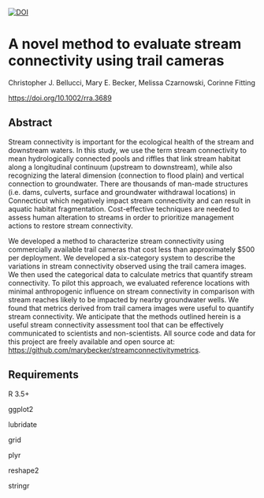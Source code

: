 [![DOI](https://zenodo.org/badge/217362059.svg)](https://zenodo.org/badge/latestdoi/217362059)
# A novel method to evaluate stream connectivity using trail cameras

Christopher J. Bellucci, Mary E. Becker, Melissa Czarnowski, Corinne Fitting

 https://doi.org/10.1002/rra.3689

## Abstract
Stream connectivity is important for the ecological health of the stream and downstream waters. In this study, we use the term stream connectivity to mean hydrologically connected pools and riffles that link stream habitat along a longitudinal continuum (upstream to downstream), while also recognizing the lateral dimension (connection to flood plain) and vertical connection to groundwater. There are thousands of man-made structures (i.e. dams, culverts, surface and groundwater withdrawal locations) in Connecticut which negatively impact stream connectivity and can result in aquatic habitat fragmentation. Cost-effective techniques are needed to assess human alteration to streams in order to prioritize management actions to restore stream connectivity. 

We developed a method to characterize stream connectivity using commercially available trail cameras that cost less than approximately $500 per deployment. We developed a six-category system to describe the variations in stream connectivity observed using the trail camera images. We then used the categorical data to calculate metrics that quantify stream connectivity. To pilot this approach, we evaluated reference locations with minimal anthropogenic influence on stream connectivity in comparison with stream reaches likely to be impacted by nearby groundwater wells. We found that metrics derived from trail camera images were useful to quantify stream connectivity. We anticipate that the methods outlined herein is a useful stream connectivity assessment tool that can be effectively communicated to scientists and non-scientists. All source code and data for this project are freely available and open source at: https://github.com/marybecker/streamconnectivitymetrics.

## Requirements

R 3.5+ 

ggplot2

lubridate

grid

plyr

reshape2

stringr
